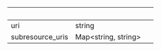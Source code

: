 <!-- Code generated for API Clients. DO NOT EDIT. -->

| &nbsp; | &nbsp; | &nbsp; |
|---|---|---|
| uri | string |  |
| subresource_uris | Map&lt;string, string&gt; |  |